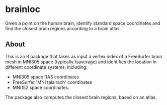 # brainloc
Given a point on the human brain, identify standard space coordinates and find the closest brain regions according to a brain atlas.

## About

This is an R package that takes as input a vertex index of a FreeSurfer brain mesh in MNI305 space (typically fsaverage) and identifies the location in different coordinate systems, including:

* MNI305 space RAS coordinates
* FreeSurfer 'MNI talairach' coordinates
* MNI152 space coordinates.

The package also computes the closest brain regions, based on an atlas.
